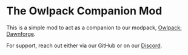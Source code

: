 # The Owlpack Companion Mod

This is a simple mod to act as a companion to our modpack, [Owlpack: Dawnforge](https://www.curseforge.com/minecraft/modpacks/owlpack).

For support, reach out either via our GitHub or on our [Discord](https://discord.gg/AUDNgXkVk8).